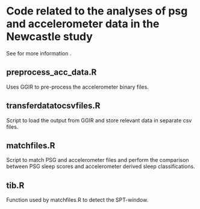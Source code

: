 # Code related to the analyses of psg and accelerometer data in the Newcastle study
See for more information <insert reference to paper>.

## preprocess_acc_data.R
Uses GGIR to pre-process the accelerometer binary files.

## transferdatatocsvfiles.R
Script to load the output from GGIR and store relevant data in separate csv files.

## matchfiles.R
Script to match PSG and accelerometer files and perform the comparison between PSG sleep scores and accelerometer derived sleep classifications.

## tib.R
Function used by matchfiles.R to detect the SPT-window.
